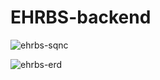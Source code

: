 # EHRBS-backend
![ehrbs-sqnc](https://github.com/user-attachments/assets/83992619-0c52-4f27-98ab-1128c5cea0fc)

![ehrbs-erd](https://github.com/user-attachments/assets/1082155f-5887-4a25-90de-5201ac69d1ca)
